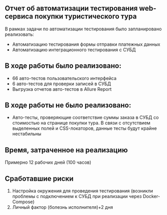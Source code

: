 ## Отчет об автоматизации тестирования web-сервиса покупки туристического тура
В рамках задачи по автоматизации тестирования было запланировано реализовать:
- Автоматизацию тестирования формы отправки платежных данных
- Автоматизацию интеграционного тестирования с СУБД
## В ходе работы было реализовано:
- 66 авто-тестов пользовательского интерфейса
- 6 авто-тестов для проверки записей в СУБД
- Выгрузка отчетов авто-тестов в Allure Report
## В ходе работы не было реализовано:
- Авто-тесты, проверяющие соответствие суммы заказа в СУБД со стоимостью на странице покупки тура. В связи с отсутствием выделенных полей и CSS-локаторов, данные тесты будут крайне нестабильны
## Время, затраченное на реализацию
Примерно 12 рабочих дней (100 часов)

## Сработавшие риски
1. Настройка окружения для проведения тестирования (возникли проблемы с подключением к СУБД при реализации через Docker-Compose)
2. Личный фактор (болезнь исполнителя)+2 дня